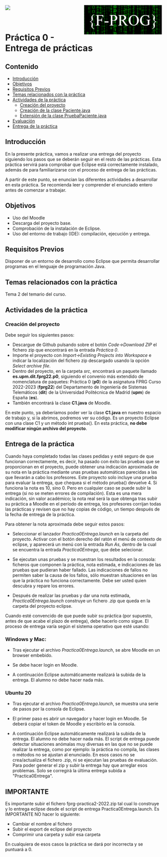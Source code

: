 <img  align="left" width="150" style="float: left;" src="https://www.upm.es/sfs/Rectorado/Gabinete%20del%20Rector/Logos/UPM/CEI/LOGOTIPO%20leyenda%20color%20JPG%20p.png">

<img  align="right" width="250" style="float: right;" src="logos/LogoMoodleOscuro.png">

<br/><br/>

# Práctica 0 - Entrega de prácticas


## Contenido

-   [Introducción](#introducción)
-   [Objetivos](#objetivos)
-   [Requisitos Previos](#requisitos-previos)
-   [Temas relacionados con la práctica](#temas-relacionados-con-la-práctica)
-   [Actividades de la práctica](#actividades-de-la-práctica)
    -   [Creación del proyecto](#creación-del-proyecto)
    -   [Creación de la clase Paciente.java](#creación-de-la-clase-paciente.java)
    -   [Extensión de la clase PruebaPaciente.java](#extensión-de-la-clase-pruebapaciente.java)
-   [Evaluación](#evaluación)
-   [Entrega de la práctica](#entrega-de-la-práctica)



## Introducción

En la presente práctica, vamos a realizar una entrega del proyecto siguiendo los pasos que se deberán seguir en el resto de las prácticas. Esta práctica servirá para comprobar que Eclipse está correctamente instalado, además de para familiarizarse con el proceso de entrega de las prácticas.

A partir de este punto, se enuncian las diferentes actividades a desarrollar en esta práctica. Se recomienda leer y comprender el enunciado entero antes de comenzar a trabajar.


## Objetivos

- Uso del Moodle
- Descarga del proyecto base.
- Comprobación de la instalación de Eclipse.
- Uso del entorno de trabajo (IDE): compilación, ejecución y entrega.

## Requisitos Previos

Disponer de un entorno de desarrollo como Eclipse que permita desarrollar programas en el lenguaje de programación Java.


## Temas relacionados con la práctica

Tema 2 del temario del curso.


## Actividades de la práctica

### Creación del proyecto

Debe seguir los siguientes pasos:

- Descargue de Github pulsando sobre el botón _Code->Download ZIP_ el fichero zip que encontrará en la entrada _Práctica 0_.
- Importe el proyecto con _Import-$>$Existing Projects into Workspace_ e indicar la localización del fichero zip descargado usando la opción _Select archive file_.
- Dentro del proyecto, en la carpeta _src_, encontrará un paquete llamado **es.upm.dit.fprg22.p0**, siguiendo el convenio más extendido de nomenclatura de paquetes: Práctica 0 (**p0**) de la asignatura FPRG Curso 2022-2023 (**fprg22**) del Departamento de Ingeniería de Sistemas Telemáticos (**dit**) de la Universidad Politécnica de Madrid (**upm**) de España (**es**).
- También encontrará la clase **C1.java** de Moodle.

En este punto, ya deberíamos poder ver la clase **C1.java** en nuestro espacio de trabajo y, si la abrimos, podremos ver su código. Es un proyecto Eclipse con una clase C1 y un método int prueba(). En esta práctica, **no debe modificar ningún archivo del proyecto**.


## Entrega de la práctica

Cuando haya completado todas las clases pedidas y esté seguro de que funcionan correctamente, es decir, ha pasado con éxito las pruebas que se proporcionan en el proyecto, puede obtener una indicación aproximada de su nota en la práctica mediante unas pruebas automáticas parecidas a las que llevarán a cabo los profesores. Este proyecto solo incluye una prueba para evaluar la entrega, que chequea si el método prueba() devuelve 4. Si funciona la nota es 10, sino 0. Pero en cualquier caso se puede subir la entrega (si no se meten errores de compilación). Esta es una mera indicación, sin valor académico; la nota real será la que obtenga tras subir su práctica a Moodle en el período de entrega, los profesores corrijan todas las prácticas y revisen que no hay copias de código, un tiempo después de la fecha de entrega de la práctica.

Para obtener la nota aproximada debe seguir estos pasos:

- Seleccionar el lanzador _Practica0Entrega.launch_ en la carpeta del proyecto. Activar con el botón derecho del ratón el menú de contexto de eclipse, y aparecerá un menú con la entrada _Run As_, dentro de la cual se encuentra la entrada _Practica0Entrega_, que debe selecionar.

- Se ejecutan unas pruebas y se muestran los resultados en la consola: ficheros que componen la práctica, nota estimada, e indicaciones de las pruebas que pudieran haber fallado. Las indicaciones de fallos no permiten saber la causa de los fallos, sólo muestran situaciones en las que la práctica no funciona correctamente. Debe ser usted quien descubra y repare los errores.

- Después de realizar las pruebas y dar una nota estimada, _Practica0Entrega.launch_ construye un fichero .zip que queda en la carpeta del proyecto eclipse.

Cuando esté convencido de que puede subir su práctica (por supuesto, antes de que acabe el plazo de entrega), debe hacerlo como sigue. El proceso de entrega varía según el sistema operativo que esté usando:

### Windows y Mac:

- Tras ejecutar el archivo _Practica0Entrega.launch_, se abre Moodle en un browser embebido.

- Se debe hacer login en Moodle.

- A continuación Eclipse automáticamente realizará la subida de la entrega. El alumno no debe hacer nada más.

### Ubuntu 20

- Tras ejecutar el archivo _Practica0Entrega.launch_, se muestra una serie de pasos por la consola de Eclipse.

- El primer paso es abrir un navegador y hacer login en Moodle. Se deberá copiar el token de Moodle y escribirlo en la consola.

- A continuación Eclipse automáticamente realizará la subida de la entrega. El alumno no debe hacer nada más.  El script de entrega puede detectar situaciones anómalas muy diversas en las que no se puede realizar la entrega, como por ejemplo: la práctica no compila, las clases o métodos no se ajustan al enunciado. En esos casos no se crea/actualiza el fichero .zip, ni se ejecutan las pruebas de evaluación. Para poder generar el zip y subir la entrega hay que arreglar esos problemas. Solo se corregirá la última entrega subida a "Practica0Entrega".

## IMPORTANTE

Es importante subir el fichero fprg-practica2-2022.zip tal cual lo construye y lo entrega eclipse desde el script de entrega Practica0Entrega.launch. Es IMPORTANTE NO hacer lo siguiente:

- Cambiar el nombre al fichero
- Subir el export de eclipse del proyecto
- Comprimir una carpeta y subir esa carpeta

En cualquiera de esos casos la práctica se dará por incorrecta y se puntuará a 0.
